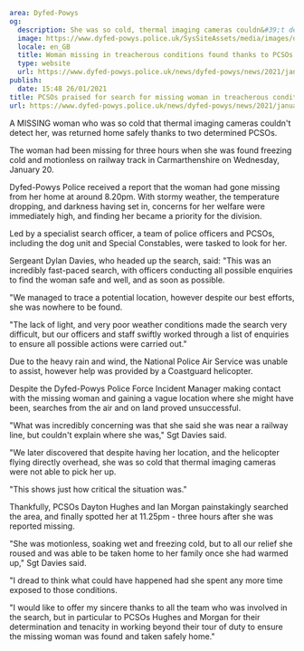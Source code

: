 ```yaml
area: Dyfed-Powys
og:
  description: She was so cold, thermal imaging cameras couldn&#39;t detect her
  image: https://www.dyfed-powys.police.uk/SysSiteAssets/media/images/dyfed-powys/news/stock-images-and-logos/carms-misper.png?crop=(44,21,538,281)&amp;w=600&amp;h=300&amp;scale=both
  locale: en_GB
  title: Woman missing in treacherous conditions found thanks to PCSOs
  type: website
  url: https://www.dyfed-powys.police.uk/news/dyfed-powys/news/2021/january-2021/pcsos-praised-for-search-for-missing-woman-in-treacherous-conditions/
publish:
  date: 15:48 26/01/2021
title: PCSOs praised for search for missing woman in treacherous conditions | Dyfed-Powys Police
url: https://www.dyfed-powys.police.uk/news/dyfed-powys/news/2021/january-2021/pcsos-praised-for-search-for-missing-woman-in-treacherous-conditions/
```

A MISSING woman who was so cold that thermal imaging cameras couldn't detect her, was returned home safely thanks to two determined PCSOs.

The woman had been missing for three hours when she was found freezing cold and motionless on railway track in Carmarthenshire on Wednesday, January 20.

Dyfed-Powys Police received a report that the woman had gone missing from her home at around 8.20pm. With stormy weather, the temperature dropping, and darkness having set in, concerns for her welfare were immediately high, and finding her became a priority for the division.

Led by a specialist search officer, a team of police officers and PCSOs, including the dog unit and Special Constables, were tasked to look for her.

Sergeant Dylan Davies, who headed up the search, said: "This was an incredibly fast-paced search, with officers conducting all possible enquiries to find the woman safe and well, and as soon as possible.

"We managed to trace a potential location, however despite our best efforts, she was nowhere to be found.

"The lack of light, and very poor weather conditions made the search very difficult, but our officers and staff swiftly worked through a list of enquiries to ensure all possible actions were carried out."

Due to the heavy rain and wind, the National Police Air Service was unable to assist, however help was provided by a Coastguard helicopter.

Despite the Dyfed-Powys Police Force Incident Manager making contact with the missing woman and gaining a vague location where she might have been, searches from the air and on land proved unsuccessful.

"What was incredibly concerning was that she said she was near a railway line, but couldn't explain where she was," Sgt Davies said.

"We later discovered that despite having her location, and the helicopter flying directly overhead, she was so cold that thermal imaging cameras were not able to pick her up.

"This shows just how critical the situation was."

Thankfully, PCSOs Dayton Hughes and Ian Morgan painstakingly searched the area, and finally spotted her at 11.25pm - three hours after she was reported missing.

"She was motionless, soaking wet and freezing cold, but to all our relief she roused and was able to be taken home to her family once she had warmed up," Sgt Davies said.

"I dread to think what could have happened had she spent any more time exposed to those conditions.

"I would like to offer my sincere thanks to all the team who was involved in the search, but in particular to PCSOs Hughes and Morgan for their determination and tenacity in working beyond their tour of duty to ensure the missing woman was found and taken safely home."
